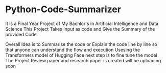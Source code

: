 # Python-Code-Summarizer
It is a Final Year Project of My Bachlor's in Artificial Intelligence and Data Science
This Project Takes Input as code and Give the Summary of the provided Code.

Overall Idea is to Summarise the code or Explain the code line by line so that anyone can understand the flow and execution 
Usesing the Transformers model of Hugging Face 
next step is to fine tune the model 
The Project Review paper and research paper is created will be uploading soon 

